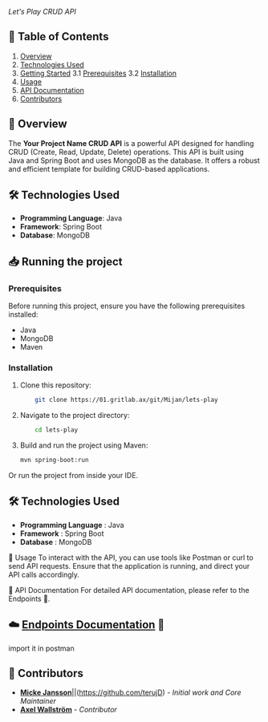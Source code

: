 *Let's Play CRUD API*

## 📝 Table of Contents

1. [Overview](#-overview)
2. [Technologies Used](#-technologies-used)
3. [Getting Started](#-getting-started)
   3.1 [Prerequisites](#prerequisites)
   3.2 [Installation](#installation)
4. [Usage](#-usage)
5. [API Documentation](#-api-documentation)
6. [Contributors](#-contributors)

## 📌 Overview

The **Your Project Name CRUD API** is a powerful API designed for handling CRUD (Create, Read, Update, Delete) operations. This API is built using Java and Spring Boot and uses MongoDB as the database. It offers a robust and efficient template for building CRUD-based applications.

## 🛠 Technologies Used

- **Programming Language**: Java
- **Framework**: Spring Boot
- **Database**: MongoDB

## 📥 Running the project


### Prerequisites

Before running this project, ensure you have the following prerequisites installed:

- Java
- MongoDB
- Maven

### Installation

1. Clone this repository:

    ```bash
        git clone https://01.gritlab.ax/git/Mijan/lets-play
    ```

2. Navigate to the project directory:

    ```bash
        cd lets-play
    ```
3. Build and run the project using Maven:

    ```bash
    mvn spring-boot:run
    ```
Or run the project from inside your IDE.

## 🛠 Technologies Used

- **Programming Language** : Java
- **Framework** : Spring Boot
- **Database** : MongoDB


🔧 Usage
To interact with the API, you can use tools like Postman or curl to send API requests. Ensure that the application is running, and direct your API calls accordingly.

📄 API Documentation
For detailed API documentation, please refer to the Endpoints 🔗.


## ☁️ [Endpoints Documentation](https://www.postman.com/descent-module-geologist-64551207/workspace/lets-play-collection/environment/30064026-03f26d39-e198-4ac6-b321-a6d4387c0c1d) 🔗

import it in postman


## 👥 Contributors



- [**Micke Jansson**](https://01.gritlab.ax/git/Mijan/lets-play)||(https://github.com/terujD) - _Initial work and Core Maintainer_
- [**Axel Wallström**](https://github.com/Falusvampen) - _Contributor_
